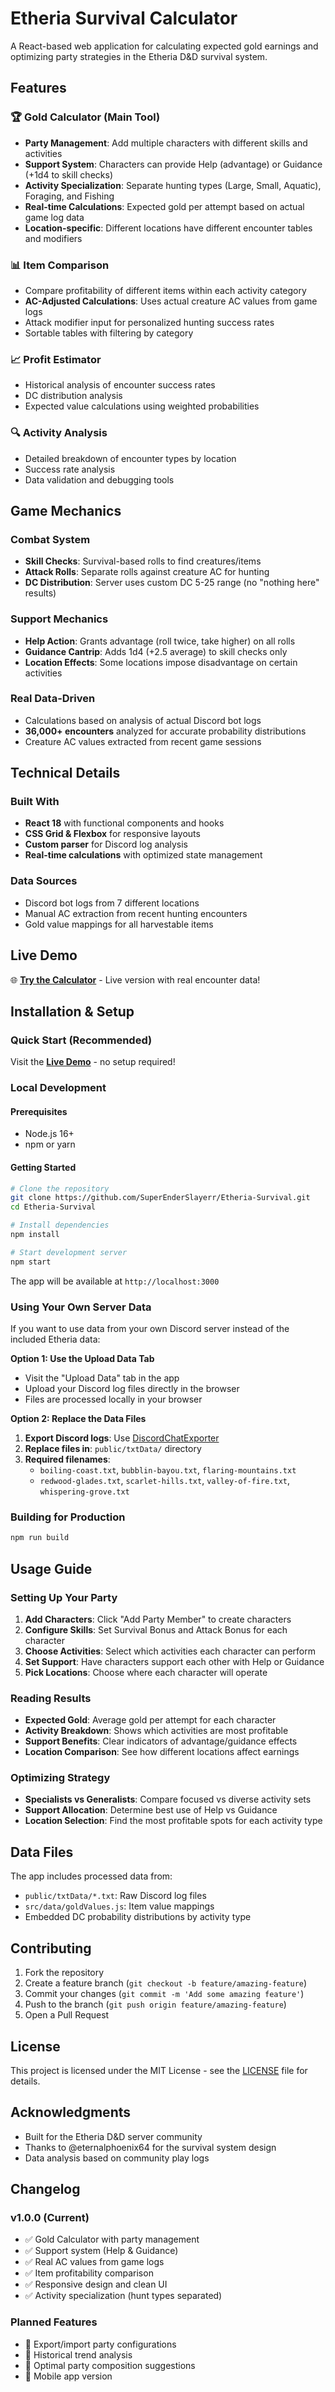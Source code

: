 # Etheria Survival Calculator

A React-based web application for calculating expected gold earnings and optimizing party strategies in the Etheria D&D survival system.

## Features

### 🏆 **Gold Calculator** (Main Tool)
- **Party Management**: Add multiple characters with different skills and activities
- **Support System**: Characters can provide Help (advantage) or Guidance (+1d4 to skill checks)
- **Activity Specialization**: Separate hunting types (Large, Small, Aquatic), Foraging, and Fishing
- **Real-time Calculations**: Expected gold per attempt based on actual game log data
- **Location-specific**: Different locations have different encounter tables and modifiers

### 📊 **Item Comparison**
- Compare profitability of different items within each activity category
- **AC-Adjusted Calculations**: Uses actual creature AC values from game logs
- Attack modifier input for personalized hunting success rates
- Sortable tables with filtering by category

### 📈 **Profit Estimator**
- Historical analysis of encounter success rates
- DC distribution analysis
- Expected value calculations using weighted probabilities

### 🔍 **Activity Analysis**
- Detailed breakdown of encounter types by location
- Success rate analysis
- Data validation and debugging tools

## Game Mechanics

### Combat System
- **Skill Checks**: Survival-based rolls to find creatures/items
- **Attack Rolls**: Separate rolls against creature AC for hunting
- **DC Distribution**: Server uses custom DC 5-25 range (no "nothing here" results)

### Support Mechanics
- **Help Action**: Grants advantage (roll twice, take higher) on all rolls
- **Guidance Cantrip**: Adds 1d4 (+2.5 average) to skill checks only
- **Location Effects**: Some locations impose disadvantage on certain activities

### Real Data-Driven
- Calculations based on analysis of actual Discord bot logs
- **36,000+ encounters** analyzed for accurate probability distributions
- Creature AC values extracted from recent game sessions

## Technical Details

### Built With
- **React 18** with functional components and hooks
- **CSS Grid & Flexbox** for responsive layouts
- **Custom parser** for Discord log analysis
- **Real-time calculations** with optimized state management

### Data Sources
- Discord bot logs from 7 different locations
- Manual AC extraction from recent hunting encounters
- Gold value mappings for all harvestable items

## Live Demo

🌐 **[Try the Calculator](https://superenderslayerr.github.io/Etheria-Survival/)** - Live version with real encounter data!

## Installation & Setup

### Quick Start (Recommended)

Visit the **[Live Demo](https://superenderslayerr.github.io/Etheria-Survival/)** - no setup required!

### Local Development

#### Prerequisites
- Node.js 16+ 
- npm or yarn

#### Getting Started
```bash
# Clone the repository
git clone https://github.com/SuperEnderSlayerr/Etheria-Survival.git
cd Etheria-Survival

# Install dependencies
npm install

# Start development server
npm start
```

The app will be available at `http://localhost:3000`

### Using Your Own Server Data

If you want to use data from your own Discord server instead of the included Etheria data:

**Option 1: Use the Upload Data Tab**
- Visit the "Upload Data" tab in the app
- Upload your Discord log files directly in the browser
- Files are processed locally in your browser

**Option 2: Replace the Data Files**
1. **Export Discord logs**: Use [DiscordChatExporter](https://github.com/Tyrrrz/DiscordChatExporter)
2. **Replace files in**: `public/txtData/` directory
3. **Required filenames**:
   - `boiling-coast.txt`, `bubblin-bayou.txt`, `flaring-mountains.txt`
   - `redwood-glades.txt`, `scarlet-hills.txt`, `valley-of-fire.txt`, `whispering-grove.txt`

### Building for Production
```bash
npm run build
```

## Usage Guide

### Setting Up Your Party
1. **Add Characters**: Click "Add Party Member" to create characters
2. **Configure Skills**: Set Survival Bonus and Attack Bonus for each character
3. **Choose Activities**: Select which activities each character can perform
4. **Set Support**: Have characters support each other with Help or Guidance
5. **Pick Locations**: Choose where each character will operate

### Reading Results
- **Expected Gold**: Average gold per attempt for each character
- **Activity Breakdown**: Shows which activities are most profitable
- **Support Benefits**: Clear indicators of advantage/guidance effects
- **Location Comparison**: See how different locations affect earnings

### Optimizing Strategy
- **Specialists vs Generalists**: Compare focused vs diverse activity sets
- **Support Allocation**: Determine best use of Help vs Guidance
- **Location Selection**: Find the most profitable spots for each activity type

## Data Files

The app includes processed data from:
- `public/txtData/*.txt`: Raw Discord log files
- `src/data/goldValues.js`: Item value mappings
- Embedded DC probability distributions by activity type

## Contributing

1. Fork the repository
2. Create a feature branch (`git checkout -b feature/amazing-feature`)
3. Commit your changes (`git commit -m 'Add some amazing feature'`)
4. Push to the branch (`git push origin feature/amazing-feature`)
5. Open a Pull Request

## License

This project is licensed under the MIT License - see the [LICENSE](LICENSE) file for details.

## Acknowledgments

- Built for the Etheria D&D server community
- Thanks to @eternalphoenix64 for the survival system design
- Data analysis based on community play logs

## Changelog

### v1.0.0 (Current)
- ✅ Gold Calculator with party management
- ✅ Support system (Help & Guidance)
- ✅ Real AC values from game logs
- ✅ Item profitability comparison
- ✅ Responsive design and clean UI
- ✅ Activity specialization (hunt types separated)

### Planned Features
- 🔄 Export/import party configurations
- 🔄 Historical trend analysis
- 🔄 Optimal party composition suggestions
- 🔄 Mobile app version
